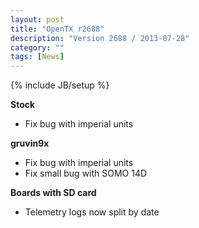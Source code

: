 ```yaml
---
layout: post
title: "OpenTX r2688"
description: "Version 2688 / 2013-07-28"
category: ""
tags: [News]
---
```

{% include JB/setup %}

**Stock**

* Fix bug with imperial units

**gruvin9x**

* Fix bug with imperial units
* Fix small bug with SOMO 14D

**Boards with SD card**

* Telemetry logs now split by date



